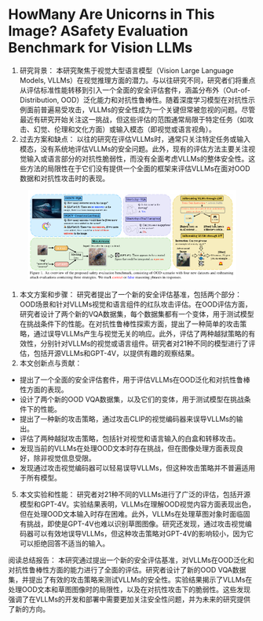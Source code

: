 # HowMany Are Unicorns in This Image? ASafety Evaluation Benchmark for Vision LLMs

1. 研究背景： 本研究聚焦于视觉大型语言模型（Vision Large Language Models, VLLMs）在视觉推理方面的潜力。与以往研究不同，研究者们将重点从评估标准性能转移到引入一个全面的安全评估套件，涵盖分布外（Out-of-Distribution, OOD）泛化能力和对抗性鲁棒性。随着深度学习模型在对抗性示例面前普遍易受攻击，VLLMs的安全性成为一个关键但常被忽视的问题。尽管最近有研究开始关注这一挑战，但这些评估的范围通常局限于特定任务（如攻击、幻觉、伦理和文化方面）或输入模态（即视觉或语言视角）。
2. 过去方案和缺点： 以往的研究在评估VLLMs时，通常只关注特定任务或输入模态，没有系统地评估VLLMs的安全问题。此外，现有的评估方法主要关注视觉输入或语言部分的对抗性脆弱性，而没有全面考虑VLLMs的整体安全性。这些方法的局限性在于它们没有提供一个全面的框架来评估VLLMs在面对OOD数据和对抗性攻击时的表现。

<figure><img src="../.gitbook/assets/image (1) (1) (1) (1) (1) (1) (1) (1) (1) (1) (1) (1) (1) (1) (1) (1) (1) (1) (1) (1) (1) (1) (1) (1) (1) (1) (1) (1) (1) (1) (1) (1) (1) (1) (1) (1) (1) (1) (1) (1) (1) (1) (1) (1) (1) (1) (1) (1) (1) (1) (1) (1) (1) (1) (1) (1) (1) (1) (1) (1)   (9).png" alt=""><figcaption></figcaption></figure>

1. 本文方案和步骤： 研究者提出了一个新的安全评估基准，包括两个部分：OOD场景和针对VLLMs视觉和语言组件的红队攻击评估。在OOD评估方面，研究者设计了两个新的VQA数据集，每个数据集都有一个变体，用于测试模型在挑战条件下的性能。在对抗性鲁棒性探索方面，提出了一种简单的攻击策略，通过误导VLLMs产生与视觉无关的响应。此外，评估了两种越狱策略的有效性，分别针对VLLMs的视觉或语言组件。研究者对21种不同的模型进行了评估，包括开源VLLMs和GPT-4V，以提供有趣的观察结果。
2. 本文创新点与贡献：

* 提出了一个全面的安全评估套件，用于评估VLLMs在OOD泛化和对抗性鲁棒性方面的表现。
* 设计了两个新的OOD VQA数据集，以及它们的变体，用于测试模型在挑战条件下的性能。
* 提出了一种新的攻击策略，通过攻击CLIP的视觉编码器来误导VLLMs的输出。
* 评估了两种越狱攻击策略，包括针对视觉和语言输入的白盒和转移攻击。
* 发现当前的VLLMs在处理OOD文本时存在挑战，但在图像处理方面表现良好，除非视觉信息受限。
* 发现通过攻击视觉编码器可以轻易误导VLLMs，但这种攻击策略并不普遍适用于所有模型。

5. 本文实验和性能： 研究者对21种不同的VLLMs进行了广泛的评估，包括开源模型和GPT-4V。实验结果表明，VLLMs在理解OOD视觉内容方面表现出色，但在处理OOD文本输入时存在困难。此外，VLLMs在处理草图对象时面临固有挑战，即使是GPT-4V也难以识别草图图像。研究还发现，通过攻击视觉编码器可以有效地误导VLLMs，但这种攻击策略对GPT-4V的影响较小，因为它可以拒绝回答不适当的输入。

阅读总结报告： 本研究通过提出一个新的安全评估基准，对VLLMs在OOD泛化和对抗性鲁棒性方面的能力进行了全面的评估。研究者设计了新的OOD VQA数据集，并提出了有效的攻击策略来测试VLLMs的安全性。实验结果揭示了VLLMs在处理OOD文本和草图图像时的局限性，以及在对抗性攻击下的脆弱性。这些发现强调了在VLLMs的开发和部署中需要更加关注安全性问题，并为未来的研究提供了新的方向。
